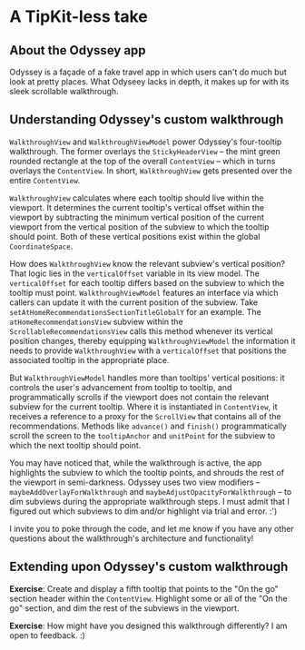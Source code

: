 # A TipKit-less take

## About the Odyssey app

Odyssey is a façade of a fake travel app in which users can't do much but look at pretty places. What Odyseey lacks in depth, it makes up for with its sleek scrollable walkthrough.

## Understanding Odyssey's custom walkthrough

`WalkthroughView` and `WalkthroughViewModel` power Odyssey's four-tooltip walkthrough. The former overlays the `StickyHeaderView` – the mint green rounded rectangle at the top of the overall `ContentView` – which in turns overlays the `ContentView`. In short, `WalkthroughView` gets presented over the entire `ContentView`.

`WalkthroughView` calculates where each tooltip should live within the viewport. It determines the current tooltip's vertical offset within the viewport by subtracting the minimum vertical position of the current viewport from the vertical position of the subview to which the tooltip should point. Both of these vertical positions exist within the global `CoordinateSpace`.

 How does `WalkthroughView` know the relevant subview's vertical position? That logic lies in the `verticalOffset` variable in its view model. The `verticalOffset` for each tooltip differs based on the subview to which the tooltip must point. `WalkthroughViewModel` features an interface via which callers can update it with the current position of the subview. Take `setAtHomeRecommendationsSectionTitleGlobalY` for an example. The `atHomeRecommendationsView` subview within the `ScrollableRecommendationsView` calls this method whenever its vertical position changes, thereby equipping `WalkthroughViewModel` the information it needs to provide `WalkthroughView` with a `verticalOffset` that positions the associated tooltip in the appropriate place.
 
 But `WalkthroughViewModel` handles more than tooltips' vertical positions: it controls the user's advancement from tooltip to tooltip, and programmatically scrolls if the viewport does not contain the relevant subview for the current tooltip. Where it is instantiated in `ContentView`, it receives a reference to a proxy for the `ScrollView` that contains all of the recommendations. Methods like `advance()` and `finish()` programmatically scroll the screen to the `tooltipAnchor` and `unitPoint` for the subview to which the next tooltip should point.
 
 You may have noticed that, while the walkthrough is active, the app highlights the subview to which the tooltip points, and shrouds the rest of the viewport in semi-darkness. Odyssey uses two view modifiers – `maybeAddOverlayForWalkthrough` and `maybeAdjustOpacityForWalkthrough` – to dim subviews during the appropriate walkthrough steps. I must admit that I figured out which subviews to dim and/or highlight via trial and error. :')
 
I invite you to poke through the code, and let me know if you have any other questions about the walkthrough's architecture and functionality!

## Extending upon Odyssey's custom walkthrough

**Exercise**: Create and display a fifth tooltip that points to the "On the go" section header within the `ContentView`. Highlight some or all of the "On the go" section, and dim the rest of the subviews in the viewport.

**Exercise**: How might have you designed this walkthrough differently? I am open to feedback. :)
